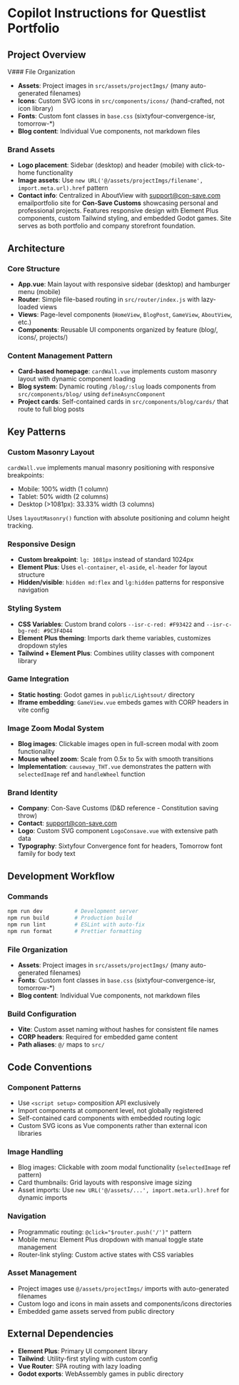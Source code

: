 # Copilot Instructions for Questlist Portfolio

## Project Overview

V### File Organization

- **Assets**: Project images in `src/assets/projectImgs/` (many auto-generated filenames)
- **Icons**: Custom SVG icons in `src/components/icons/` (hand-crafted, not icon library)
- **Fonts**: Custom font classes in `base.css` (sixtyfour-convergence-isr, tomorrow-\*)
- **Blog content**: Individual Vue components, not markdown files

### Brand Assets

- **Logo placement**: Sidebar (desktop) and header (mobile) with click-to-home functionality
- **Image assets**: Use `new URL('@/assets/projectImgs/filename', import.meta.url).href` pattern
- **Contact info**: Centralized in AboutView with support@con-save.com emailportfolio site for **Con-Save Customs** showcasing personal and professional projects. Features responsive design with Element Plus components, custom Tailwind styling, and embedded Godot games. Site serves as both portfolio and company storefront foundation.

## Architecture

### Core Structure

- **App.vue**: Main layout with responsive sidebar (desktop) and hamburger menu (mobile)
- **Router**: Simple file-based routing in `src/router/index.js` with lazy-loaded views
- **Views**: Page-level components (`HomeView`, `BlogPost`, `GameView`, `AboutView`, etc.)
- **Components**: Reusable UI components organized by feature (blog/, icons/, projects/)

### Content Management Pattern

- **Card-based homepage**: `cardWall.vue` implements custom masonry layout with dynamic component loading
- **Blog system**: Dynamic routing `/blog/:slug` loads components from `src/components/blog/` using `defineAsyncComponent`
- **Project cards**: Self-contained cards in `src/components/blog/cards/` that route to full blog posts

## Key Patterns

### Custom Masonry Layout

`cardWall.vue` implements manual masonry positioning with responsive breakpoints:

- Mobile: 100% width (1 column)
- Tablet: 50% width (2 columns)
- Desktop (>1081px): 33.33% width (3 columns)

Uses `layoutMasonry()` function with absolute positioning and column height tracking.

### Responsive Design

- **Custom breakpoint**: `lg: 1081px` instead of standard 1024px
- **Element Plus**: Uses `el-container`, `el-aside`, `el-header` for layout structure
- **Hidden/visible**: `hidden md:flex` and `lg:hidden` patterns for responsive navigation

### Styling System

- **CSS Variables**: Custom brand colors `--isr-c-red: #F93422` and `--isr-c-bg-red: #9C3F4D44`
- **Element Plus theming**: Imports dark theme variables, customizes dropdown styles
- **Tailwind + Element Plus**: Combines utility classes with component library

### Game Integration

- **Static hosting**: Godot games in `public/Lightsout/` directory
- **Iframe embedding**: `GameView.vue` embeds games with CORP headers in vite config

### Image Zoom Modal System

- **Blog images**: Clickable images open in full-screen modal with zoom functionality
- **Mouse wheel zoom**: Scale from 0.5x to 5x with smooth transitions
- **Implementation**: `causeway_THT.vue` demonstrates the pattern with `selectedImage` ref and `handleWheel` function

### Brand Identity

- **Company**: Con-Save Customs (D&D reference - Constitution saving throw)
- **Contact**: support@con-save.com
- **Logo**: Custom SVG component `LogoConsave.vue` with extensive path data
- **Typography**: Sixtyfour Convergence font for headers, Tomorrow font family for body text

## Development Workflow

### Commands

```bash
npm run dev          # Development server
npm run build        # Production build
npm run lint         # ESLint with auto-fix
npm run format       # Prettier formatting
```

### File Organization

- **Assets**: Project images in `src/assets/projectImgs/` (many auto-generated filenames)
- **Fonts**: Custom font classes in `base.css` (sixtyfour-convergence-isr, tomorrow-\*)
- **Blog content**: Individual Vue components, not markdown files

### Build Configuration

- **Vite**: Custom asset naming without hashes for consistent file names
- **CORP headers**: Required for embedded game content
- **Path aliases**: `@/` maps to `src/`

## Code Conventions

### Component Patterns

- Use `<script setup>` composition API exclusively
- Import components at component level, not globally registered
- Self-contained card components with embedded routing logic
- Custom SVG icons as Vue components rather than external icon libraries

### Image Handling

- Blog images: Clickable with zoom modal functionality (`selectedImage` ref pattern)
- Card thumbnails: Grid layouts with responsive image sizing
- Asset imports: Use `new URL('@/assets/...', import.meta.url).href` for dynamic imports

### Navigation

- Programmatic routing: `@click="$router.push('/')"` pattern
- Mobile menu: Element Plus dropdown with manual toggle state management
- Router-link styling: Custom active states with CSS variables

### Asset Management

- Project images use `@/assets/projectImgs/` imports with auto-generated filenames
- Custom logo and icons in main assets and components/icons directories
- Embedded game assets served from public directory

## External Dependencies

- **Element Plus**: Primary UI component library
- **Tailwind**: Utility-first styling with custom config
- **Vue Router**: SPA routing with lazy loading
- **Godot exports**: WebAssembly games in public directory
